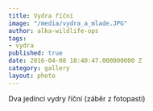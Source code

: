 ```yaml
---
title: Vydra říční
image: "/media/vydra_a_mlade.JPG"
author: alka-wildlife-ops
tags:
- vydra
published: true
date: 2016-04-08 18:40:47.000000000 Z
category: gallery
layout: photo
---
```

Dva jedinci vydry říční (záběr z fotopasti)
